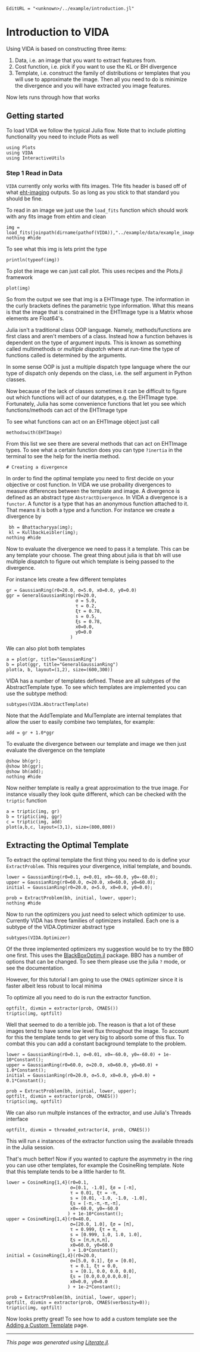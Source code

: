 ```@meta
EditURL = "<unknown>/../example/introduction.jl"
```

# Introduction to VIDA

Using VIDA is based on constructing three items:
 1. Data, i.e. an image that you want to extract features from.
 2. Cost function, i.e. pick if you want to use the KL or BH divergence
 3. Template, i.e. construct the family of distributions or templates that you will use to approximate the image.
Then all you need to do is minimize the divergence and you will have extracted you image features.

Now lets runs through how that works

## Getting started
To load VIDA we follow the typical Julia flow. Note that to include plotting functionality
you need to include Plots as well

````@example introduction
using Plots
using VIDA
using InteractiveUtils
````

### Step 1 Read in Data
`VIDA` currently only works with fits images. THe fits header is based off of what
[eht-imaging](https://github.com/achael/eht-imaging) outputs. So as long as you stick
to that standard you should be fine.

To read in an image we just use the `load_fits` function
which should work with any fits image from ehtim and clean

````@example introduction
img = load_fits(joinpath(dirname(pathof(VIDA)),"../example/data/example_image.fits"));
nothing #hide
````

To see what this img is lets print the type

````@example introduction
println(typeof(img))
````

To plot the image we can just call plot. This uses recipes and the Plots.jl framework

````@example introduction
plot(img)
````

So from the output we see that img is a EHTImage type. The information in the curly
brackets defines the parametric type information. What this means is that the image
that is constrained in the EHTImage type is a Matrix whose elements are Float64's.

Julia isn't a traditional class OOP language. Namely, methods/functions are first class
and aren't members of a class. Instead how a function behaves is dependent on the type
of argument inputs. This is known as something called multimethods or *multiple dispatch*
where at run-time the type of functions called is determined by the arguments.

In some sense OOP is just a multiple dispatch type language where the our type of
dispatch only depends on the class, i.e. the self argument in Python classes.

Now because of the lack of classes sometimes it can be difficult to figure out which
functions will act of our datatypes, e.g. the EHTImage type. Fortunately, Julia has some
convenience functions that let you see which functions/methods can act of the EHTImage
type

To see what functions can act on an EHTImage object just call

````@example introduction
methodswith(EHTImage)
````

From this list we see there are several methods that can act on EHTImage types.
To see what a certain function does you can type `?inertia` in the terminal to see the help for the inertia method.

````@example introduction
# Creating a divergence
````

In order to find the optimal template you need to first decide on your objective or
cost function. In VIDA we use probaility divergences to measure differences between the
template and image. A divergence is defined as an abstract type `AbstractDivergence`.
In VIDA a divergence is a `functor`. A functor is a type that has an anonymous function
attached to it. That means it is both a type and a function. For instance we create a
divergence by

````@example introduction
 bh = Bhattacharyya(img);
 kl = KullbackLeibler(img);
nothing #hide
````

Now to evaluate the divergence we need to pass it a template.
This can be any template your choose. The great thing about julia is that bh will use
multiple dispatch to figure out which template is being passed to the divergence.

For instance lets create a few different templates

````@example introduction
gr = GaussianRing(r0=20.0, σ=5.0, x0=0.0, y0=0.0)
ggr = GeneralGaussianRing(r0=20.0,
                          σ = 5.0,
                          τ = 0.2,
                          ξτ = 0.78,
                          s = 0.5,
                          ξs = 0.78,
                          x0=0.0,
                          y0=0.0
                        )
````

We can also plot both templates

````@example introduction
a = plot(gr, title="GaussianRing")
b = plot(ggr, title="GeneralGaussianRing")
plot(a, b, layout=(1,2), size=(600,300))
````

VIDA has a number of templates defined. These are all subtypes of the AbstractTemplate type.
To see which templates are implemented you can use the subtype method:

````@example introduction
subtypes(VIDA.AbstractTemplate)
````

Note that the AddTemplate and MulTemplate are internal templates that allow the user to easily combine two templates, for example:

````@example introduction
add = gr + 1.0*ggr
````

To evaluate the divergence between our template and image we then just evaluate the
divergence on the template

````@example introduction
@show bh(gr);
@show bh(ggr);
@show bh(add);
nothing #hide
````

Now neither template is really a great approximation to the true image. For instance
visually they look quite different, which can be checked with the `triptic` function

````@example introduction
a = triptic(img, gr)
b = triptic(img, ggr)
c = triptic(img, add)
plot(a,b,c, layout=(3,1), size=(800,800))
````

## Extracting the Optimal Template
To extract the optimal template the first thing you need to do is define your
`ExtractProblem`. This requires your divergence, initial template, and bounds.

````@example introduction
lower = GaussianRing(r0=0.1, σ=0.01, x0=-60.0, y0=-60.0);
upper = GaussianRing(r0=60.0, σ=20.0, x0=60.0, y0=60.0);
initial = GaussianRing(r0=20.0, σ=5.0, x0=0.0, y0=0.0);

prob = ExtractProblem(bh, initial, lower, upper);
nothing #hide
````

Now to run the optimizers you just need to select which optimizer to use. Currently VIDA
has three families of optimizers installed. Each one is a subtype of the VIDA.Optimizer
abstract type

````@example introduction
subtypes(VIDA.Optimizer)
````

Of the three implemented optimizers my suggestion would be to try the BBO one first.
This uses the [BlackBoxOptim.jl](https://github.com/robertfeldt/BlackBoxOptim.jl) package.
BBO has a number of options that can be changed. To see them please use the julia
`?` mode, or see the documentation.

However, for this tutorial I am going to use the `CMAES` optimizer since it is faster
albeit less robust to local minima

To optimize all you need to do is run the extractor function.

````@example introduction
optfilt, divmin = extractor(prob, CMAES())
triptic(img, optfilt)
````

Well that seemed to do a terrible job. The reason is that a lot of these
images tend to have some low level flux throughout the image.
To account for this the template tends to get very big to absorb some of
this flux. To combat this you can add a constant background template to
the problem.

````@example introduction
lower = GaussianRing(r0=0.1, σ=0.01, x0=-60.0, y0=-60.0) + 1e-10*Constant();
upper = GaussianRing(r0=60.0, σ=20.0, x0=60.0, y0=60.0) + 1.0*Constant();
initial = GaussianRing(r0=20.0, σ=5.0, x0=0.0, y0=0.0) + 0.1*Constant();

prob = ExtractProblem(bh, initial, lower, upper);
optfilt, divmin = extractor(prob, CMAES())
triptic(img, optfilt)
````

We can also run multple instances of the extractor, and use Julia's Threads interface

````@example introduction
optfilt, divmin = threaded_extractor(4, prob, CMAES())
````

This will run `4` instances of the extractor function using the available threads in the
Julia session.

That's much better! Now if you wanted to capture the asymmetry in the ring you can use
other templates, for example the CosineRing template. Note that this template tends to be
a little harder to fit.

````@example introduction
lower = CosineRing{1,4}(r0=0.1,
                        σ=[0.1, -1.0], ξσ = [-π],
                        τ = 0.01, ξτ = -π,
                        s = [0.01, -1.0, -1.0, -1.0],
                        ξs = [-π,-π,-π,-π],
                        x0=-60.0, y0=-60.0
                       ) + 1e-10*Constant();
upper = CosineRing{1,4}(r0=40.0,
                        σ=[20.0, 1.0], ξσ = [π],
                        τ = 0.999, ξτ = π,
                        s = [0.999, 1.0, 1.0, 1.0],
                        ξs = [π,π,π,π],
                        x0=60.0, y0=60.0
                       ) + 1.0*Constant();
initial = CosineRing{1,4}(r0=20.0,
                        σ=[5.0, 0.1], ξσ = [0.0],
                        τ = 0.1, ξτ = 0.0,
                        s = [0.1, 0.0, 0.0, 0.0],
                        ξs = [0.0,0.0,0.0,0.0],
                        x0=0.0, y0=0.0
                       ) + 1e-2*Constant();

prob = ExtractProblem(bh, initial, lower, upper);
optfilt, divmin = extractor(prob, CMAES(verbosity=0));
triptic(img, optfilt)
````

Now looks pretty great! To see how to add a custom template see the [Adding a Custom Template](@ref) page.

---

*This page was generated using [Literate.jl](https://github.com/fredrikekre/Literate.jl).*

